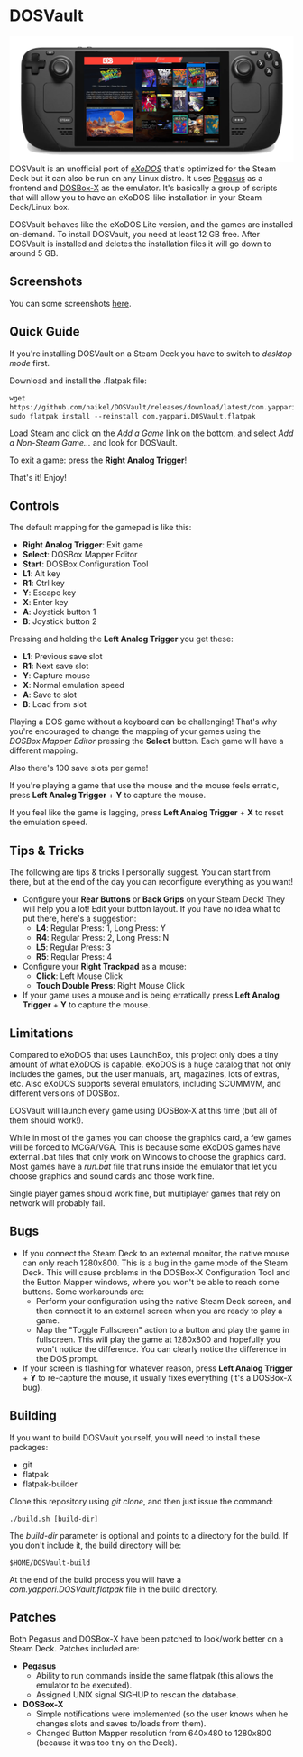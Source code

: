 ﻿# DOSVault

![Steam Deck running DOSVault](https://raw.githubusercontent.com/naikel/DOSVault/master/screenshots/SteamDeckCanvas.png)
DOSVault is an unofficial port of *[eXoDOS](https://www.retro-exo.com/exodos.html)* that's optimized for the Steam Deck but it can also be run on any Linux distro. It uses [Pegasus](https://pegasus-frontend.org/) as a frontend and [DOSBox-X](https://dosbox-x.com/) as the emulator. It's basically a group of scripts that will allow you to have an eXoDOS-like installation in your Steam Deck/Linux box.

DOSVault behaves like the eXoDOS Lite version, and the games are installed on-demand. To install DOSVault, you need at least 12 GB free. After DOSVault is installed and deletes the installation files it will go down to around 5 GB.

## Screenshots
You can some screenshots [here](screenshots/README.md).

## Quick Guide
If you're installing DOSVault on a Steam Deck you have to switch to *desktop mode* first.

Download and install the .flatpak file:

    wget https://github.com/naikel/DOSVault/releases/download/latest/com.yappari.DOSVault.flatpak
    sudo flatpak install --reinstall com.yappari.DOSVault.flatpak

Load Steam and click on the *Add a Game* link on the bottom, and select *Add a Non-Steam Game...* and look for DOSVault.

To exit a game: press the **Right Analog Trigger**!

That's it! Enjoy!
## Controls
The default mapping for the gamepad is like this:

 - **Right Analog Trigger**: Exit game
 - **Select**: DOSBox Mapper Editor
 - **Start**: DOSBox Configuration Tool
 - **L1**: Alt key 
 - **R1**: Ctrl key
 - **Y**: Escape key
 - **X**: Enter key
 - **A**: Joystick button 1
 - **B**: Joystick button 2

Pressing and holding the **Left Analog Trigger** you get these:

 - **L1**: Previous save slot
 - **R1**: Next save slot
 - **Y**: Capture mouse
 - **X**: Normal emulation speed
 - **A**: Save to slot
 - **B**: Load from slot

Playing a DOS game without a keyboard can be challenging! That's why you're encouraged to change the mapping of your games using the _DOSBox Mapper Editor_ pressing the **Select** button. Each game will have a different mapping.

Also there's 100 save slots per game!

If you're playing a game that use the mouse and the mouse feels erratic, press  **Left Analog Trigger** + **Y** to capture the mouse. 

If you feel like the game is lagging, press **Left Analog Trigger** + **X** to reset the emulation speed.
## Tips & Tricks
The following are tips & tricks I personally suggest. You can start from there, but at the end of the day you can reconfigure everything as you want!

* Configure your **Rear Buttons** or **Back Grips** on your Steam Deck! They will help you a lot! Edit your button layout. If you have no idea what to put there, here's a suggestion:
   * **L4**: Regular Press: 1, Long Press: Y
   * **R4**: Regular Press: 2, Long Press: N
   * **L5**: Regular Press: 3
   * **R5**: Regular Press: 4
*  Configure your **Right Trackpad** as a mouse:
   * **Click**: Left Mouse Click
   * **Touch Double Press**: Right Mouse Click
* If your game uses a mouse and is being erratically press  **Left Analog Trigger** + **Y** to capture the mouse. 

## Limitations
Compared to eXoDOS that uses LaunchBox, this project only does a tiny amount of what eXoDOS is capable. eXoDOS is a huge catalog that not only includes the games, but the user manuals, art, magazines, lots of extras, etc. Also eXoDOS supports several emulators, including SCUMMVM, and different versions of DOSBox.

DOSVault will launch every game using DOSBox-X at this time (but all of them should work!).

While in most of the games you can choose the graphics card, a few games will be forced to MCGA/VGA. This is because some eXoDOS games have external .bat files that only work on Windows to choose the graphics card. Most games have a _run.bat_ file that runs inside the emulator that let you choose graphics and sound cards and those work fine.

Single player games should work fine, but multiplayer games that rely on network will probably fail.


## Bugs
* If you connect the Steam Deck to an external monitor, the native mouse can only reach 1280x800. This is a bug in the game mode of the Steam Deck. This will cause problems in the DOSBox-X Configuration Tool and the Button Mapper windows, where you won't be able to reach some buttons. Some workarounds are:
   * Perform your configuration using the native Steam Deck screen, and then connect it to an external screen when you are ready to play a game.
   * Map the "Toggle Fullscreen" action to a button and play the game in fullscreen. This will play the game at 1280x800 and hopefully you won't notice the difference. You can clearly notice the difference in the DOS prompt. 
*  If your screen is flashing for whatever reason, press **Left Analog Trigger** + **Y** to re-capture the mouse, it usually fixes everything (it's a DOSBox-X bug).

## Building
If you want to build DOSVault yourself, you will need to install these packages:

 - git
 - flatpak
 - flatpak-builder

Clone this repository using _git clone_, and then just issue the command:

    ./build.sh [build-dir]
    
The _build-dir_ parameter is optional and points to a directory for the build. If you don't include it, the build directory will be:

    $HOME/DOSVault-build

At the end of the build process you will have a *com.yappari.DOSVault.flatpak* file in the build directory.

## Patches
Both Pegasus and DOSBox-X have been patched to look/work better on a Steam Deck. Patches included are:
* **Pegasus**
   * Ability to run commands inside the same flatpak (this allows the emulator to be executed).
   * Assigned UNIX signal SIGHUP to rescan the database.
* **DOSBox-X**
   * Simple notifications were implemented (so the user knows when he changes slots and saves to/loads from them).
   * Changed Button Mapper resolution from 640x480 to 1280x800 (because it was too tiny on the Deck).



